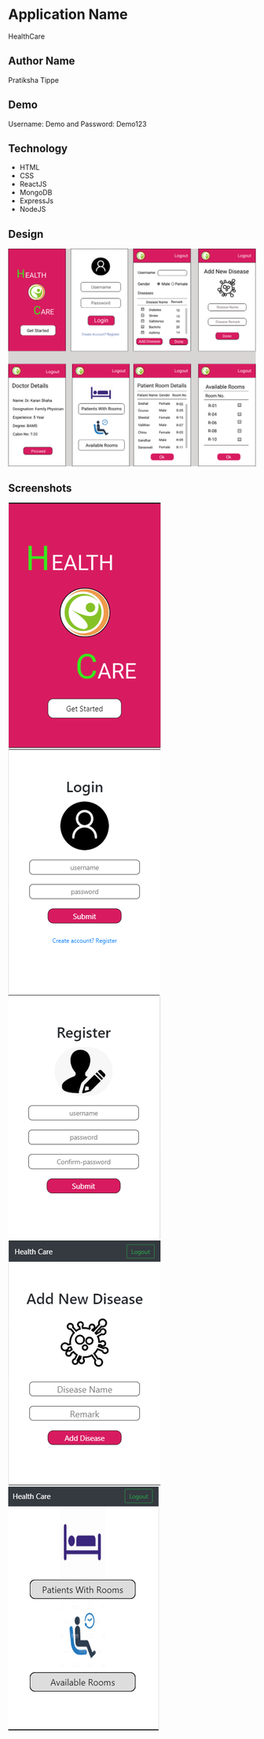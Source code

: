 # Application Name
HealthCare
## Author Name
Pratiksha Tippe
## Demo
Username: Demo and Password: Demo123
## Technology
* HTML
* CSS
* ReactJS
* MongoDB
* ExpressJs
* NodeJS
## Design
![sceenshot](./client/src/images/healthcare.png)
## Screenshots
![sceenshot](./client/src/images/homepage.png)
![sceenshot](./client/src/images/login.png)
![sceenshot](./client/src/images/registerp.png)
![sceenshot](./client/src/images/diseasep.png)
![sceenshot](./client/src/images/rooms.png)